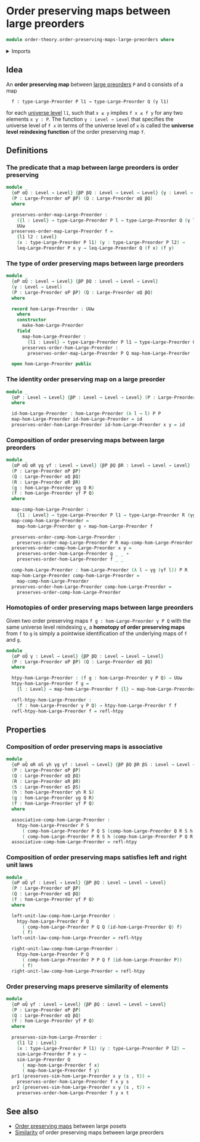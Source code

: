 # Order preserving maps between large preorders

```agda
module order-theory.order-preserving-maps-large-preorders where
```

<details><summary>Imports</summary>

```agda
open import foundation.dependent-pair-types
open import foundation.universe-levels

open import foundation-core.function-types
open import foundation-core.homotopies

open import order-theory.large-preorders
open import order-theory.similarity-of-elements-large-preorders
```

</details>

## Idea

An **order preserving map** between
[large preorders](order-theory.large-preorders.md) `P` and `Q` consists of a map

```text
  f : type-Large-Preorder P l1 → type-Large-Preorder Q (γ l1)
```

for each [universe level](foundation.universe-levels.md) `l1`, such that `x ≤ y`
implies `f x ≤ f y` for any two elements `x y : P`. The function
`γ : Level → Level` that specifies the universe level of `f x` in terms of the
universe level of `x` is called the **universe level reindexing function** of
the order preserving map `f`.

## Definitions

### The predicate that a map between large preorders is order preserving

```agda
module _
  {αP αQ : Level → Level} {βP βQ : Level → Level → Level} {γ : Level → Level}
  (P : Large-Preorder αP βP) (Q : Large-Preorder αQ βQ)
  where

  preserves-order-map-Large-Preorder :
    ({l : Level} → type-Large-Preorder P l → type-Large-Preorder Q (γ l)) →
    UUω
  preserves-order-map-Large-Preorder f =
    {l1 l2 : Level}
    (x : type-Large-Preorder P l1) (y : type-Large-Preorder P l2) →
    leq-Large-Preorder P x y → leq-Large-Preorder Q (f x) (f y)
```

### The type of order preserving maps between large preorders

```agda
module _
  {αP αQ : Level → Level} {βP βQ : Level → Level → Level}
  (γ : Level → Level)
  (P : Large-Preorder αP βP) (Q : Large-Preorder αQ βQ)
  where

  record hom-Large-Preorder : UUω
    where
    constructor
      make-hom-Large-Preorder
    field
      map-hom-Large-Preorder :
        {l1 : Level} → type-Large-Preorder P l1 → type-Large-Preorder Q (γ l1)
      preserves-order-hom-Large-Preorder :
        preserves-order-map-Large-Preorder P Q map-hom-Large-Preorder

  open hom-Large-Preorder public
```

### The identity order preserving map on a large preorder

```agda
module _
  {αP : Level → Level} {βP : Level → Level → Level} (P : Large-Preorder αP βP)
  where

  id-hom-Large-Preorder : hom-Large-Preorder (λ l → l) P P
  map-hom-Large-Preorder id-hom-Large-Preorder = id
  preserves-order-hom-Large-Preorder id-hom-Large-Preorder x y = id
```

### Composition of order preserving maps between large preorders

```agda
module _
  {αP αQ αR γg γf : Level → Level} {βP βQ βR : Level → Level → Level}
  (P : Large-Preorder αP βP)
  (Q : Large-Preorder αQ βQ)
  (R : Large-Preorder αR βR)
  (g : hom-Large-Preorder γg Q R)
  (f : hom-Large-Preorder γf P Q)
  where

  map-comp-hom-Large-Preorder :
    {l1 : Level} → type-Large-Preorder P l1 → type-Large-Preorder R (γg (γf l1))
  map-comp-hom-Large-Preorder =
    map-hom-Large-Preorder g ∘ map-hom-Large-Preorder f

  preserves-order-comp-hom-Large-Preorder :
    preserves-order-map-Large-Preorder P R map-comp-hom-Large-Preorder
  preserves-order-comp-hom-Large-Preorder x y =
    preserves-order-hom-Large-Preorder g _ _ ∘
    preserves-order-hom-Large-Preorder f _ _

  comp-hom-Large-Preorder : hom-Large-Preorder (λ l → γg (γf l)) P R
  map-hom-Large-Preorder comp-hom-Large-Preorder =
    map-comp-hom-Large-Preorder
  preserves-order-hom-Large-Preorder comp-hom-Large-Preorder =
    preserves-order-comp-hom-Large-Preorder
```

### Homotopies of order preserving maps between large preorders

Given two order preserving maps `f g : hom-Large-Preorder γ P Q` with the same
universe level reindexing `γ`, a **homotopy of order preserving maps** from `f`
to `g` is simply a pointwise identification of the underlying maps of `f` and
`g`.

```agda
module _
  {αP αQ γ : Level → Level} {βP βQ : Level → Level → Level}
  (P : Large-Preorder αP βP) (Q : Large-Preorder αQ βQ)
  where

  htpy-hom-Large-Preorder : (f g : hom-Large-Preorder γ P Q) → UUω
  htpy-hom-Large-Preorder f g =
    {l : Level} → map-hom-Large-Preorder f {l} ~ map-hom-Large-Preorder g {l}

  refl-htpy-hom-Large-Preorder :
    (f : hom-Large-Preorder γ P Q) → htpy-hom-Large-Preorder f f
  refl-htpy-hom-Large-Preorder f = refl-htpy
```

## Properties

### Composition of order preserving maps is associative

```agda
module _
  {αP αQ αR αS γh γg γf : Level → Level} {βP βQ βR βS : Level → Level → Level}
  (P : Large-Preorder αP βP)
  (Q : Large-Preorder αQ βQ)
  (R : Large-Preorder αR βR)
  (S : Large-Preorder αS βS)
  (h : hom-Large-Preorder γh R S)
  (g : hom-Large-Preorder γg Q R)
  (f : hom-Large-Preorder γf P Q)
  where

  associative-comp-hom-Large-Preorder :
    htpy-hom-Large-Preorder P S
      ( comp-hom-Large-Preorder P Q S (comp-hom-Large-Preorder Q R S h g) f)
      ( comp-hom-Large-Preorder P R S h (comp-hom-Large-Preorder P Q R g f))
  associative-comp-hom-Large-Preorder = refl-htpy
```

### Composition of order preserving maps satisfies left and right unit laws

```agda
module _
  {αP αQ γf : Level → Level} {βP βQ : Level → Level → Level}
  (P : Large-Preorder αP βP)
  (Q : Large-Preorder αQ βQ)
  (f : hom-Large-Preorder γf P Q)
  where

  left-unit-law-comp-hom-Large-Preorder :
    htpy-hom-Large-Preorder P Q
      ( comp-hom-Large-Preorder P Q Q (id-hom-Large-Preorder Q) f)
      ( f)
  left-unit-law-comp-hom-Large-Preorder = refl-htpy

  right-unit-law-comp-hom-Large-Preorder :
    htpy-hom-Large-Preorder P Q
      ( comp-hom-Large-Preorder P P Q f (id-hom-Large-Preorder P))
      ( f)
  right-unit-law-comp-hom-Large-Preorder = refl-htpy
```

### Order preserving maps preserve similarity of elements

```agda
module _
  {αP αQ γf : Level → Level} {βP βQ : Level → Level → Level}
  (P : Large-Preorder αP βP)
  (Q : Large-Preorder αQ βQ)
  (f : hom-Large-Preorder γf P Q)
  where

  preserves-sim-hom-Large-Preorder :
    {l1 l2 : Level}
    (x : type-Large-Preorder P l1) (y : type-Large-Preorder P l2) →
    sim-Large-Preorder P x y →
    sim-Large-Preorder Q
      ( map-hom-Large-Preorder f x)
      ( map-hom-Large-Preorder f y)
  pr1 (preserves-sim-hom-Large-Preorder x y (s , t)) =
    preserves-order-hom-Large-Preorder f x y s
  pr2 (preserves-sim-hom-Large-Preorder x y (s , t)) =
    preserves-order-hom-Large-Preorder f y x t
```

## See also

- [Order preserving maps](order-theory.order-preserving-maps-large-posets.md)
  between large posets
- [Similarity](order-theory.similarity-of-order-preserving-maps-large-preorders.md)
  of order preserving maps between large preorders
